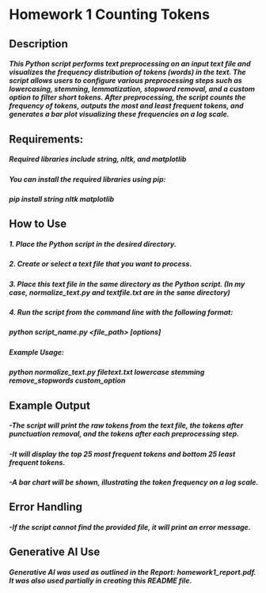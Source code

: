 # Homework 1 Counting Tokens

## Description
##### This Python script performs text preprocessing on an input text file and visualizes the frequency distribution of tokens (words) in the text. The script allows users to configure various preprocessing steps such as lowercasing, stemming, lemmatization, stopword removal, and a custom option to filter short tokens. After preprocessing, the script counts the frequency of tokens, outputs the most and least frequent tokens, and generates a bar plot visualizing these frequencies on a log scale.

## Requirements:
##### Required libraries include string, nltk, and matplotlib
##### You can install the required libraries using pip:
##### pip install string nltk matplotlib

## How to Use
##### 1. Place the Python script in the desired directory.
##### 2. Create or select a text file that you want to process.
##### 3. Place this text file in the same directory as the Python script. (In my case, normalize_text.py and textfile.txt are in the same directory)
#####  4. Run the script from the command line with the following format:
##### python script_name.py <file_path> [options]

##### Example Usage:
#####  python normalize_text.py filetext.txt lowercase stemming remove_stopwords custom_option

## Example Output
##### -The script will print the raw tokens from the text file, the tokens after punctuation removal, and the tokens after each preprocessing step.
##### -It will display the top 25 most frequent tokens and bottom 25 least frequent tokens.
##### -A bar chart will be shown, illustrating the token frequency on a log scale.

## Error Handling
##### -If the script cannot find the provided file, it will print an error message.

## Generative AI Use
##### Generative AI was used as outlined in the Report: homework1_report.pdf. It was also used partially in creating this README file.
